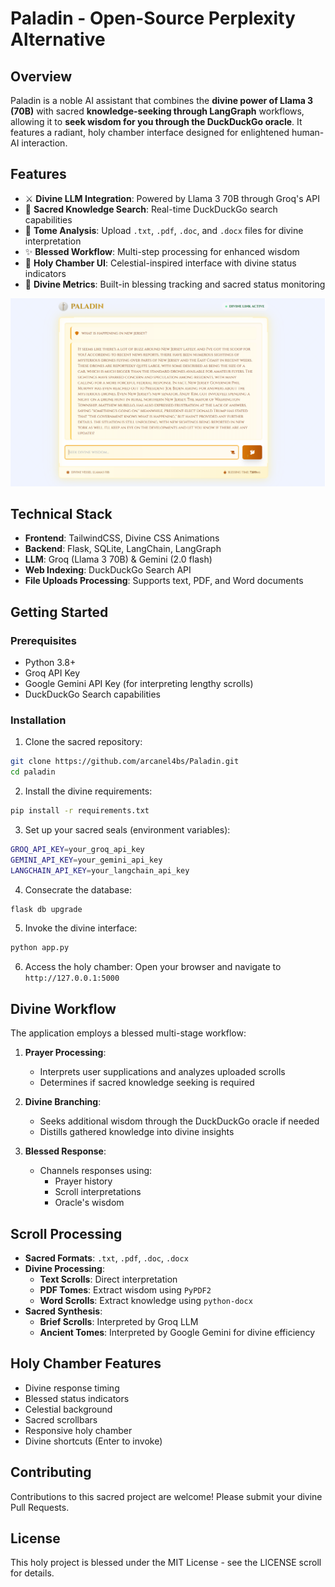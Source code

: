 # Paladin - Open-Source Perplexity Alternative

## Overview
Paladin is a noble AI assistant that combines the **divine power of Llama 3 (70B)** with sacred **knowledge-seeking through LangGraph** workflows, allowing it to **seek wisdom for you through the DuckDuckGo oracle**. It features a radiant, holy chamber interface designed for enlightened human-AI interaction.

## Features
- ⚔️ **Divine LLM Integration**: Powered by Llama 3 70B through Groq's API
- 📜 **Sacred Knowledge Search**: Real-time DuckDuckGo search capabilities
- 📖 **Tome Analysis**: Upload `.txt`, `.pdf`, `.doc`, and `.docx` files for divine interpretation
- ✨ **Blessed Workflow**: Multi-step processing for enhanced wisdom
- 🏰 **Holy Chamber UI**: Celestial-inspired interface with divine status indicators
- 🌟 **Divine Metrics**: Built-in blessing tracking and sacred status monitoring

![Paladin Interface](/public/paladin-demo.png)


## Technical Stack
- **Frontend**: TailwindCSS, Divine CSS Animations
- **Backend**: Flask, SQLite, LangChain, LangGraph
- **LLM**: Groq (Llama 3 70B) & Gemini (2.0 flash)
- **Web Indexing**: DuckDuckGo Search API
- **File Uploads Processing**: Supports text, PDF, and Word documents

## Getting Started

### Prerequisites
- Python 3.8+
- Groq API Key
- Google Gemini API Key (for interpreting lengthy scrolls)
- DuckDuckGo Search capabilities

### Installation
1. Clone the sacred repository:
```bash
git clone https://github.com/arcanel4bs/Paladin.git
cd paladin
```

2. Install the divine requirements:
```bash
pip install -r requirements.txt
```

3. Set up your sacred seals (environment variables):
```bash
GROQ_API_KEY=your_groq_api_key
GEMINI_API_KEY=your_gemini_api_key
LANGCHAIN_API_KEY=your_langchain_api_key
```

4. Consecrate the database:
```bash
flask db upgrade
```

5. Invoke the divine interface:
```bash
python app.py
```

6. Access the holy chamber:
   Open your browser and navigate to `http://127.0.0.1:5000`

## Divine Workflow
The application employs a blessed multi-stage workflow:

1. **Prayer Processing**:
   - Interprets user supplications and analyzes uploaded scrolls
   - Determines if sacred knowledge seeking is required

2. **Divine Branching**:
   - Seeks additional wisdom through the DuckDuckGo oracle if needed
   - Distills gathered knowledge into divine insights

3. **Blessed Response**:
   - Channels responses using:
     - Prayer history
     - Scroll interpretations
     - Oracle's wisdom

## Scroll Processing

- **Sacred Formats**: `.txt`, `.pdf`, `.doc`, `.docx`
- **Divine Processing**:
  - **Text Scrolls**: Direct interpretation
  - **PDF Tomes**: Extract wisdom using `PyPDF2`
  - **Word Scrolls**: Extract knowledge using `python-docx`
- **Sacred Synthesis**:
  - **Brief Scrolls**: Interpreted by Groq LLM
  - **Ancient Tomes**: Interpreted by Google Gemini for divine efficiency

## Holy Chamber Features
- Divine response timing
- Blessed status indicators
- Celestial background
- Sacred scrollbars
- Responsive holy chamber
- Divine shortcuts (Enter to invoke)

## Contributing
Contributions to this sacred project are welcome! Please submit your divine Pull Requests.

## License
This holy project is blessed under the MIT License - see the LICENSE scroll for details.
```






